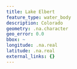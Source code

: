 ```yaml
---
title: Lake Elbert
feature_type: water_body
description: Colorado
geometry: .na.character
geo_error: 0.0
bbox: ~
longitude: .na.real
latitude: .na.real
external_links: {}
---
```

